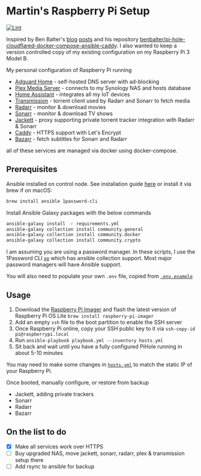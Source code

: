 # Martin's Raspberry Pi Setup
[![Lint](https://github.com/martinbjeldbak/raspberry-pi/actions/workflows/lint.yml/badge.svg)](https://github.com/martinbjeldbak/raspberry-pi/actions/workflows/lint.yml)

Inspired by Ben Balter's [blog](https://ben.balter.com/2020/12/04/over-engineered-home-network-for-privacy-and-security/) [posts](https://ben.balter.com/2021/09/01/how-i-re-over-engineered-my-home-network/) and his repository [benbalter/pi-hole-cloudflared-docker-compose-ansible-caddy](https://github.com/benbalter/pi-hole-cloudflared-docker-compose-ansible-caddy).
I also wanted to keep a version controlled copy of my existing configuration on my Raspberry Pi 3 Model B.

My personal configuration of Raspberry Pi running

* [Adguard Home](https://github.com/AdguardTeam/AdGuardHome) - self-hosted DNS server with ad-blocking
* [Plex Media Server](https://www.plex.tv) - connects to my Synology NAS and hosts database
* [Home Assistant](https://www.home-assistant.io) - integrates all my IoT devices
* [Transmission](https://transmissionbt.com) - torrent client used by Radarr and Sonarr to fetch media
* [Radarr](https://radarr.video) - monitor & download movies
* [Sonarr](https://sonarr.tv) - monitor & download TV shows
* [Jackett](https://github.com/Jackett/Jackett) - proxy supporting private torrent tracker integration with Radarr & Sonarr
* [Caddy](https://caddyserver.com) - HTTPS support with Let's Encrypt
* [Bazarr](https://github.com/morpheus65535/bazarr) - fetch subtitles for Sonarr and Radarr

all of these services are managed via docker using docker-compose.

## Prerequisites

Ansible installed on control node. See installation guide [here](https://docs.ansible.com/ansible/latest/installation_guide/index.html) or install it via brew if on macOS:

```sh
brew install ansible 1password-cli
```

Install Ansible Galaxy packages with the below commands

```sh
ansible-galaxy install -r requirements.yml
ansible-galaxy collection install community.general
ansible-galaxy collection install community.docker
ansible-galaxy collection install community.crypto
```

I am assuming you are using a password manager. In these scripts, I use the 1Password CLI [`op`](https://support.1password.com/command-line/) which has ansible collection support. Most major password managers will have Ansible support.

You will also need to populate your own `.env` file, copied from [`.env.example`](.env.example)

## Usage

1. Download the [Raspberry Pi Imager](https://www.raspberrypi.org/software/) and flash the latest version of Raspberry Pi OS Lite `brew install raspberry-pi-imager`
1. Add an empty `ssh` file to the boot partition to enable the SSH server
1. Once Raspberry Pi online, copy your SSH public key to it via `ssh-copy-id pi@raspberrypi.local`
1. Run `ansible-playbook playbook.yml --inventory hosts.yml`
1. Sit back and wait until you have a fully configured PiHole running in about 5-10 minutes

You may need to make some changes in [`hosts.yml`](/hosts.yml) to match the static IP of your Raspberry Pi.

Once booted, manually configure, or restore from backup

* Jackett, adding private trackers
* Sonarr
* Radarr
* Bazarr

## On the list to do

- [x] Make all services work over HTTPS
- [ ] Buy upgraded NAS, move jackett, sonarr, radarr, plex & transmission setup there
- [ ] Add rsync to ansible for backup
